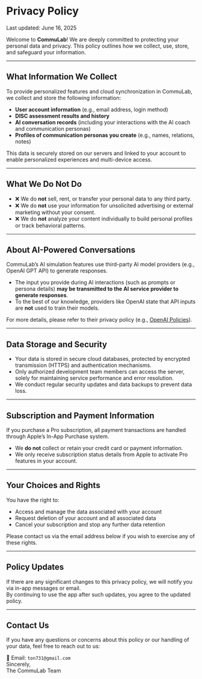 # Privacy Policy  
Last updated: June 16, 2025  

Welcome to **CommuLab**! We are deeply committed to protecting your personal data and privacy. This policy outlines how we collect, use, store, and safeguard your information.

---

## What Information We Collect

To provide personalized features and cloud synchronization in CommuLab, we collect and store the following information:

- **User account information** (e.g., email address, login method)  
- **DISC assessment results and history**  
- **AI conversation records** (including your interactions with the AI coach and communication personas)  
- **Profiles of communication personas you create** (e.g., names, relations, notes)

This data is securely stored on our servers and linked to your account to enable personalized experiences and multi-device access.

---

## What We Do **Not** Do

- ❌ We do **not** sell, rent, or transfer your personal data to any third party.  
- ❌ We do **not** use your information for unsolicited advertising or external marketing without your consent.  
- ❌ We do **not** analyze your content individually to build personal profiles or track behavioral patterns.

---

## About AI-Powered Conversations

CommuLab’s AI simulation features use third-party AI model providers (e.g., OpenAI GPT API) to generate responses.

- The input you provide during AI interactions (such as prompts or persona details) **may be transmitted to the AI service provider to generate responses**.  
- To the best of our knowledge, providers like OpenAI state that API inputs are **not** used to train their models.

For more details, please refer to their privacy policy (e.g., [OpenAI Policies](https://openai.com/security-and-privacy/)).

---

## Data Storage and Security

- Your data is stored in secure cloud databases, protected by encrypted transmission (HTTPS) and authentication mechanisms.  
- Only authorized development team members can access the server, solely for maintaining service performance and error resolution.  
- We conduct regular security updates and data backups to prevent data loss.

---

## Subscription and Payment Information

If you purchase a Pro subscription, all payment transactions are handled through Apple’s In-App Purchase system.

- We **do not** collect or retain your credit card or payment information.  
- We only receive subscription status details from Apple to activate Pro features in your account.

---

## Your Choices and Rights

You have the right to:
- Access and manage the data associated with your account  
- Request deletion of your account and all associated data  
- Cancel your subscription and stop any further data retention

Please contact us via the email address below if you wish to exercise any of these rights.

---

## Policy Updates

If there are any significant changes to this privacy policy, we will notify you via in-app messages or email.  
By continuing to use the app after such updates, you agree to the updated policy.

---

## Contact Us

If you have any questions or concerns about this policy or our handling of your data, feel free to reach out to us:

📧 Email: `ton731@gmail.com`  
Sincerely,  
The CommuLab Team